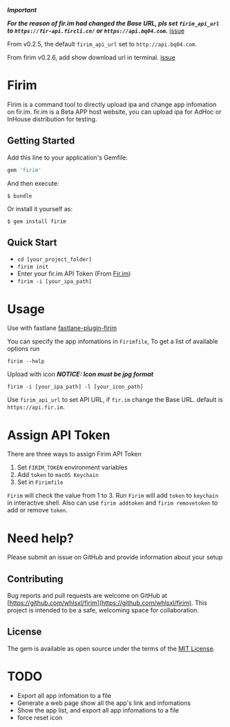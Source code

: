 ***Important***

***For the reason of fir.im had changed the Base URL, pls set `firim_api_url` to `https://fir-api.fircli.cn/` or `https://api.bq04.com`.*** [issue](https://github.com/whlsxl/firim/issues/26)

From v0.2.5, the default `firim_api_url` set to `http://api.bq04.com`.

From firim v0.2.6, add show download url in terminal. [issue](https://github.com/whlsxl/firim/issues/32)
# Firim

Firim is a command tool to directly upload ipa and change app infomation on fir.im. fir.im is a Beta APP host website, you can upload ipa for AdHoc or InHouse distribution for testing.

## Getting Started

Add this line to your application's Gemfile:

```ruby
gem 'firim'
```

And then execute:

    $ bundle

Or install it yourself as:

    $ gem install firim

## Quick Start

* `cd [your_project_folder]`
* `firim init`
* Enter your fir.im API Token (From [Fir.im](http://fir.im/apps))
* `firim -i [your_ipa_path]`

# Usage

Use with fastlane [fastlane-plugin-firim](fastlane-plugin-firim/)

You can specify the app infomations in `Firimfile`, To get a list of available options run

    firim --help

Upload with icon ***NOTICE: Icon must be jpg format***

    firim -i [your_ipa_path] -l [your_icon_path]
    
Use `firim_api_url` to set API URL, if `fir.im` change the Base URL. default is `https://api.fir.im`.

# Assign API Token

There are three ways to assign Firim API Token

1. Set `FIRIM_TOKEN` environment variables
2. Add `token` to `macOS Keychain`
3. Set in `Firimfile`

`Firim` will check the value from 1 to 3. Run `Firim` will add `token` to `keychain` in interactive shell. Also can use `firim addtoken` and `firim removetoken` to add or remove `token`.


# Need help?

Please submit an issue on GitHub and provide information about your setup


## Contributing

Bug reports and pull requests are welcome on GitHub at [https://github.com/whlsxl/firim](https://github.com/whlsxl/firim). This project is intended to be a safe, welcoming space for collaboration.


## License

The gem is available as open source under the terms of the [MIT License](http://opensource.org/licenses/MIT).

# TODO

* Export all app infomation to a file
* Generate a web page show all the app's link and infomations
* Show the app list, and export all app infomations to a file
* force reset icon
